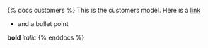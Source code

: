 {% docs customers %}
This is the customers model.
Here is a [link](google.com)
* and a bullet point

**bold**
_italic_
{% enddocs %}